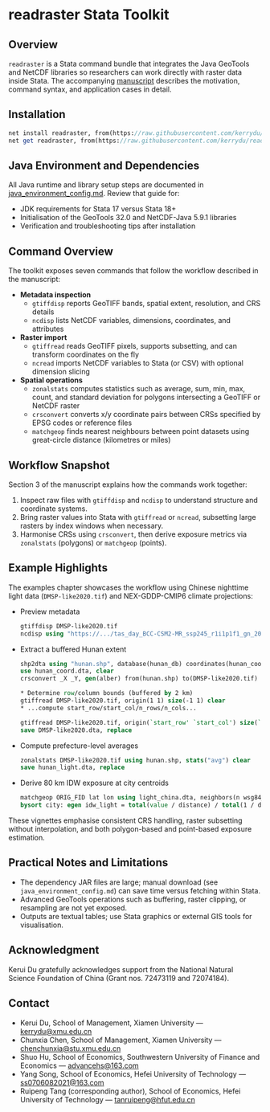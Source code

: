 # readraster Stata Toolkit

## Overview

`readraster` is a Stata command bundle that integrates the Java GeoTools and NetCDF libraries so researchers can work directly with raster data inside Stata. The accompanying [manuscript](https://github.com/kerrydu/readraster/blob/main/manuscript.pdf) describes the motivation, command syntax, and application cases in detail.

## Installation

```stata
net install readraster, from(https://raw.githubusercontent.com/kerrydu/readraster/refs/heads/main/)
net get readraster, from(https://raw.githubusercontent.com/kerrydu/readraster/refs/heads/main/)
```

## Java Environment and Dependencies

All Java runtime and library setup steps are documented in [java_environment_config.md](https://github.com/kerrydu/readraster/blob/main/java_environment_config.md). Review that guide for:

- JDK requirements for Stata 17 versus Stata 18+
- Initialisation of the GeoTools 32.0 and NetCDF-Java 5.9.1 libraries
- Verification and troubleshooting tips after installation

## Command Overview

The toolkit exposes seven commands that follow the workflow described in the manuscript:

- **Metadata inspection**
  - `gtiffdisp` reports GeoTIFF bands, spatial extent, resolution, and CRS details
  - `ncdisp` lists NetCDF variables, dimensions, coordinates, and attributes
- **Raster import**
  - `gtiffread` reads GeoTIFF pixels, supports subsetting, and can transform coordinates on the fly
  - `ncread` imports NetCDF variables to Stata (or CSV) with optional dimension slicing
- **Spatial operations**
  - `zonalstats` computes statistics such as average, sum, min, max, count, and standard deviation for polygons intersecting a GeoTIFF or NetCDF raster
  - `crsconvert` converts x/y coordinate pairs between CRSs specified by EPSG codes or reference files
  - `matchgeop` finds nearest neighbours between point datasets using great-circle distance (kilometres or miles)

## Workflow Snapshot

Section 3 of the manuscript explains how the commands work together:

1. Inspect raw files with `gtiffdisp` and `ncdisp` to understand structure and coordinate systems.
2. Bring raster values into Stata with `gtiffread` or `ncread`, subsetting large rasters by index windows when necessary.
3. Harmonise CRSs using `crsconvert`, then derive exposure metrics via `zonalstats` (polygons) or `matchgeop` (points).

## Example Highlights

The examples chapter showcases the workflow using Chinese nighttime light data (`DMSP-like2020.tif`) and NEX-GDDP-CMIP6 climate projections:

- Preview metadata
  ```stata
  gtiffdisp DMSP-like2020.tif
  ncdisp using "https://.../tas_day_BCC-CSM2-MR_ssp245_r1i1p1f1_gn_2050.nc"
  ```
- Extract a buffered Hunan extent
  ```stata
  shp2dta using "hunan.shp", database(hunan_db) coordinates(hunan_coord)
  use hunan_coord.dta, clear
  crsconvert _X _Y, gen(alber) from(hunan.shp) to(DMSP-like2020.tif)

  * Determine row/column bounds (buffered by 2 km)
  gtiffread DMSP-like2020.tif, origin(1 1) size(-1 1) clear
  * ...compute start_row/start_col/n_rows/n_cols...

  gtiffread DMSP-like2020.tif, origin(`start_row' `start_col') size(`n_rows' `n_cols') clear
  save DMSP-like2020.dta, replace
  ```
- Compute prefecture-level averages
  ```stata
  zonalstats DMSP-like2020.tif using hunan.shp, stats("avg") clear
  save hunan_light.dta, replace
  ```
- Derive 80 km IDW exposure at city centroids
  ```stata
  matchgeop ORIG_FID lat lon using light_china.dta, neighbors(n wsg84_y wsg84_x) within(80) gen(distance)
  bysort city: egen idw_light = total(value / distance) / total(1 / distance)
  ```

These vignettes emphasise consistent CRS handling, raster subsetting without interpolation, and both polygon-based and point-based exposure estimation.

## Practical Notes and Limitations

- The dependency JAR files are large; manual download (see `java_environment_config.md`) can save time versus fetching within Stata.
- Advanced GeoTools operations such as buffering, raster clipping, or resampling are not yet exposed.
- Outputs are textual tables; use Stata graphics or external GIS tools for visualisation.

## Acknowledgment

Kerui Du gratefully acknowledges support from the National Natural Science Foundation of China (Grant nos. 72473119 and 72074184).

## Contact

- Kerui Du, School of Management, Xiamen University — kerrydu@xmu.edu.cn
- Chunxia Chen, School of Management, Xiamen University — chenchunxia@stu.xmu.edu.cn
- Shuo Hu, School of Economics, Southwestern University of Finance and Economics — advancehs@163.com
- Yang Song, School of Economics, Hefei University of Technology — ss0706082021@163.com
- Ruipeng Tang (corresponding author), School of Economics, Hefei University of Technology — tanruipeng@hfut.edu.cn


